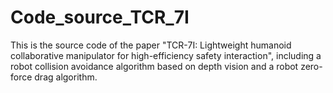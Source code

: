 # Code_source_TCR_7I
 This is the source code of the paper "TCR-7I: Lightweight humanoid collaborative manipulator for high-efficiency safety interaction", including a robot collision avoidance algorithm based on depth vision and a robot zero-force drag algorithm.
